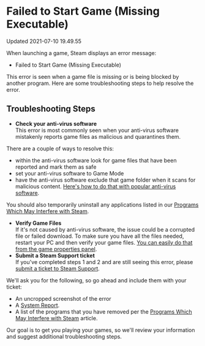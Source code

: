 # Failed to Start Game (Missing Executable)
Updated 2021-07-10 19.49.55

When launching a game, Steam displays an error message:  

* Failed to Start Game (Missing Executable)

  
  
This error is seen when a game file is missing or is being blocked by another program. Here are some troubleshooting steps to help resolve the error.  
  
## Troubleshooting Steps
  

* **Check your anti-virus software**  
This error is most commonly seen when your anti-virus software mistakenly reports game files as malicious and quarantines them.  
  
There are a couple of ways to resolve this:  
  

* within the anti-virus software look for game files that have been reported and mark them as safe
* set your anti-virus software to Game Mode
* have the anti-virus software exclude that game folder when it scans for malicious content. [Here's how to do that with popular anti-virus software](https://help.steampowered.com/en/faqs/view/5F3D-1477-AFF9-C4F3).

  
  
You should also temporarily uninstall any applications listed in our [Programs Which May Interfere with Steam](https://help.steampowered.com/en/faqs/view/1F39-DCB4-FF28-5748).
* **Verify Game Files**  
If it's not caused by anti-virus software, the issue could be a corrupted file or failed download. To make sure you have all the files needed, restart your PC and then verify your game files. [You can easily do that from the game properties panel](https://help.steampowered.com/en/faqs/view/0C48-FCBD-DA71-93EB).
* **Submit a Steam Support ticket**  
If you've completed steps 1 and 2 and are still seeing this error, please [submit a ticket to Steam Support](https://help.steampowered.com).  
  
We'll ask you for the following, so go ahead and include them with your ticket:  
  

* An uncropped screenshot of the error
* A [System Report](https://help.steampowered.com/en/faqs/view/2ECB-C36A-06D4-EF28).
* A list of the programs that you have removed per the [Programs Which May Interfere with Steam](https://help.steampowered.com/en/faqs/view/1F39-DCB4-FF28-5748) article.

  
  
Our goal is to get you playing your games, so we'll review your information and suggest additional troubleshooting steps.

  
  
